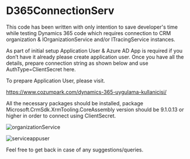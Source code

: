 # D365ConnectionServ
This code has been written with only intention to save developer's time while testing Dynamics 365 code which requires connection to CRM organization & IOrganizationService and/or ITracingService instances.

As part of initial setup Application User & Azure AD App is required if you don’t have it already please create application user. Once you have all the details, prepare connection string as shown below and use AuthType=ClientSecret here.

To prepare Application User, please visit.

https://www.cozumpark.com/dynamics-365-uygulama-kullanicisi/

All the necessary packages should be installed, package Microsoft.CrmSdk.XrmTooling.CoreAssembly version should be 9.1.0.13 or higher in order to connect using ClientSecret.

![organizationService](https://user-images.githubusercontent.com/69807493/161737992-5eea239b-28b8-4f9b-96be-0229f2722c3c.png)

![serviceappuser](https://user-images.githubusercontent.com/69807493/161738359-941fd1e9-71ac-4af1-9abc-476dc33fe9fc.png)


Feel free to get back in case of any suggestions/queries.
